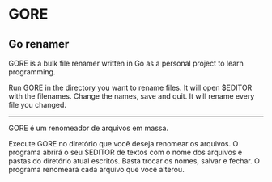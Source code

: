 # GORE
## Go renamer

GORE is a bulk file renamer written in Go as a personal project to learn programming.

Run GORE in the directory you want to rename files. It will open $EDITOR with the filenames. Change the names, save and quit. It will rename every file you changed.

----

GORE é um renomeador de arquivos em massa.

Execute GORE no diretório que você deseja renomear os arquivos. O programa abrirá o seu $EDITOR de textos com o nome dos arquivos e pastas do diretório atual escritos. Basta trocar os nomes, salvar e fechar. O programa renomeará cada arquivo que você alterou.
